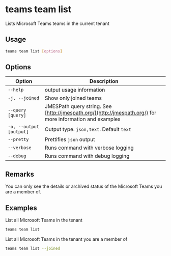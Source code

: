 # teams team list

Lists Microsoft Teams teams in the current tenant

## Usage

```sh
teams team list [options]
```

## Options

Option|Description
------|-----------
`--help`|output usage information
`-j, --joined`|Show only joined teams
`--query [query]`|JMESPath query string. See [http://jmespath.org/](http://jmespath.org/) for more information and examples
`-o, --output [output]`|Output type. `json,text`. Default `text`
`--pretty`|Prettifies `json` output
`--verbose`|Runs command with verbose logging
`--debug`|Runs command with debug logging

## Remarks

You can only see the details or archived status of the Microsoft Teams you are a member of.

## Examples

List all Microsoft Teams in the tenant

```sh
teams team list
```

List all Microsoft Teams in the tenant you are a member of

```sh
teams team list --joined
```